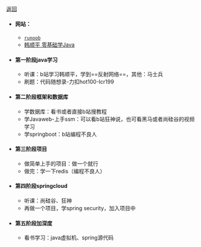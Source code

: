 
[返回](Home.md)

* #### 网站：
	* [`runoob`](https://www.runoob.com/java/java-intro.html) 
	* [韩顺平 零基础学Java](https://www.bilibili.com/video/BV1fh411y7R8/?spm_id_from=333.999.0.0&vd_source=420b13c7a95fdef281b725873da013e4)
* #### 第一阶段java学习
	* 听课：b站学习韩顺平，学到==反射网络==，其他：马士兵
	* 刷题：代码随想录-力扣hot100-Icr199
* #### 第二阶段框架和数据库
	* 学数据库：看书或者直接b站搜教程
	* 学Javaweb-上手ssm：可以看b站狂神说，也可看黑马或者尚硅谷的视频学习
	* 学springboot：b站编程不良人
* #### 第三阶段项目
	* 做简单上手的项目：做一个就行
	* 做完：学一下redis（编程不良人）
* #### 第四阶段springcloud
	* 听课：尚硅谷、狂神
	* 再做一个项目，学spring security，加入项目中
* #### 第五阶段加深度
	* 看书学习：java虚拟机、spring源代码
